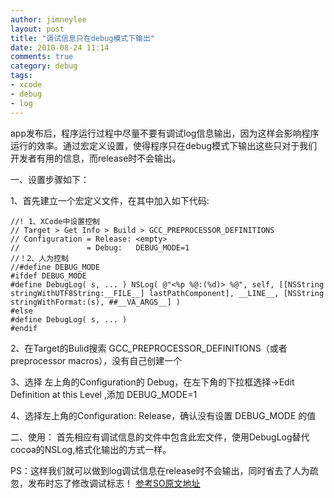 ```yaml
---
author: jimneylee
layout: post
title: "调试信息只在debug模式下输出"
date: 2010-08-24 11:14
comments: true
category: debug
tags:
- xcode
- debug
- log
---
```


app发布后，程序运行过程中尽量不要有调试log信息输出，因为这样会影响程序运行的效率。通过宏定义设置，使得程序只在debug模式下输出这些只对于我们开发者有用的信息，而release时不会输出。

一、设置步骤如下：

1、首先建立一个宏定义文件，在其中加入如下代码:

	//! 1、XCode中设置控制
	// Target > Get Info > Build > GCC_PREPROCESSOR_DEFINITIONS
	// Configuration = Release: <empty>
	//               = Debug:   DEBUG_MODE=1
	//！2、人为控制
	//#define DEBUG_MODE 
	#ifdef DEBUG_MODE
	#define DebugLog( s, ... ) NSLog( @"<%p %@:(%d)> %@", self, [[NSString stringWithUTF8String:__FILE__] lastPathComponent], __LINE__, [NSString stringWithFormat:(s), ##__VA_ARGS__] )
	#else
	#define DebugLog( s, ... ) 
	#endif

2、在Target的Bulid搜索 GCC_PREPROCESSOR_DEFINITIONS（或者preprocessor macros），没有自己创建一个

3、选择 左上角的Configuration的 Debug，在左下角的下拉框选择->Edit Definition at this Level ,添加 DEBUG_MODE=1

4、选择左上角的Configuration: Release，确认没有设置 DEBUG_MODE 的值

二、使用：
首先相应有调试信息的文件中包含此宏文件，使用DebugLog替代cocoa的NSLog,格式化输出的方式一样。

PS：这样我们就可以做到log调试信息在release时不会输出，同时省去了人为疏忽，发布时忘了修改调试标志！
[参考SO原文地址](http://stackoverflow.com/questions/300673/is-it-true-that-one-should-not-use-nslog-on-production-code )